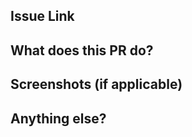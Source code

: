 ## Issue Link
<!-- Paste the Link or refer to it using #issue_numer -->

## What does this PR do?
<!-- Briefly describe the changes made in this PR -->

## Screenshots (if applicable)
<!-- Add screenshots or screen recordings if relevant -->

## Anything else?
<!-- Any additional context or notes -->
